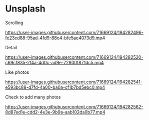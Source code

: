 # Unsplash




Scrolling

https://user-images.githubusercontent.com/71669124/194282496-fe23cd88-95ad-4fd9-88c4-bfe5ae4073d9.mp4

Detail

https://user-images.githubusercontent.com/71669124/194282520-c69cf835-2f4a-4d0c-ad9e-72800f871dc5.mp4

Like photos

https://user-images.githubusercontent.com/71669124/194282541-e593bc88-d7fd-4a00-ba0a-cf1b7bd5ebc0.mp4

Check to add many photos

https://user-images.githubusercontent.com/71669124/194282562-8d87ed1e-cdd2-4e3e-9b9a-aab102da0b77.mp4

